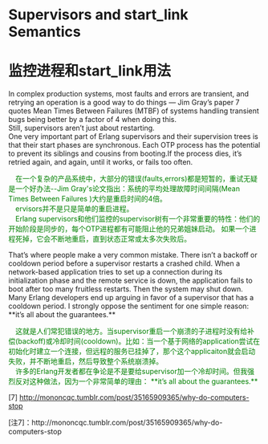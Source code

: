 # Supervisors and start_link Semantics
# 监控进程和start_link用法

In complex production systems, most faults and errors are transient, and retrying an operation is a good way to do things — Jim Gray’s paper 7 quotes Mean Times Between Failures (MTBF) of systems handling transient bugs being better by a factor of 4 when doing this.<br>
Still, supervisors aren’t just about restarting.<br>
One very important part of Erlang supervisors and their supervision trees is that their start phases are synchronous. Each OTP process has the potential to prevent its siblings and cousins from booting.If the process dies, it’s retried again, and again, until it works, or fails too often.
<p></p>
<font color="green">
&emsp;在一个复杂的产品系统中，大部分的错误(faults,errors)都是短暂的，重试无疑是一个好办法--Jim Gray's论文指出：系统的平均处理故障时间间隔(Mean Times Between Failures )大约是重启时间的4倍。<br>
&emsp;ervisors并不是只是简单的重启进程。<br>
&emsp;Erlang supervisors和他们监控的supervisor树有一个非常重要的特性：他们的开始阶段是同步的，每个OTP进程都有可能阻止他的兄弟姐妹启动。 如果一个进程死掉，它会不断地重启，直到状态正常或太多次失败后。
</font>
<p></p>
That’s where people make a very common mistake. There isn’t a backoff or cooldown period before a supervisor restarts a crashed child. When a network-based application tries to set up a connection during its initialization phase and the remote service is down, the application fails to boot after too many fruitless restarts. Then the system may shut down.<br>
Many Erlang developers end up arguing in favor of a supervisor that has a cooldown period. I strongly oppose the sentiment for one simple reason: **it’s all about the guarantees.**
<p></p>
<font color="green">
&emsp;这就是人们常犯错误的地方。当supervisor重启一个崩溃的子进程时没有给补偿(backoff)或冷却时间(cooldown)。比如：当一个基于网络的application尝试在初始化时建立一个连接，但远程的服务已挂掉了，那个这个applicaiton就会启动失败，并不断地重启，然后导致整个系统崩溃掉。<br>
&emsp;许多的Erlang开发者都在争论是不是要给supervisor加一个冷却时间。但我强烈反对这种做法，因为一个非常简单的理由： **it’s all about the guarantees.**
</font>
<p></p>

[7] http://mononcqc.tumblr.com/post/35165909365/why-do-computers-stop
<p></p>
[注7]：http://mononcqc.tumblr.com/post/35165909365/why-do-computers-stop

